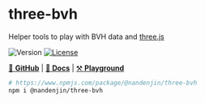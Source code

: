 # three-bvh

Helper tools to play with BVH data and [three.js](https://threejs.org/)

![Version](https://img.shields.io/github/package-json/v/nandenjin/bvh?filename=packages%2Fthree-bvh%2Fpackage.json&style=flat-square)
[![License](https://img.shields.io/github/license/nandenjin/bvh?style=flat-square)](/LICENSE)

[🐙 **GitHub**](https://github.com/nandenjin/bvh) | [📒 **Docs**](https://nandenjin.github.io/bvh/modules/_nandenjin_bvh_parser.html) | [⚒️ **Playground**](https://nandenjin.github.io/bvh/playground/)

```sh
# https://www.npmjs.com/package/@nandenjin/three-bvh
npm i @nandenjin/three-bvh
```
